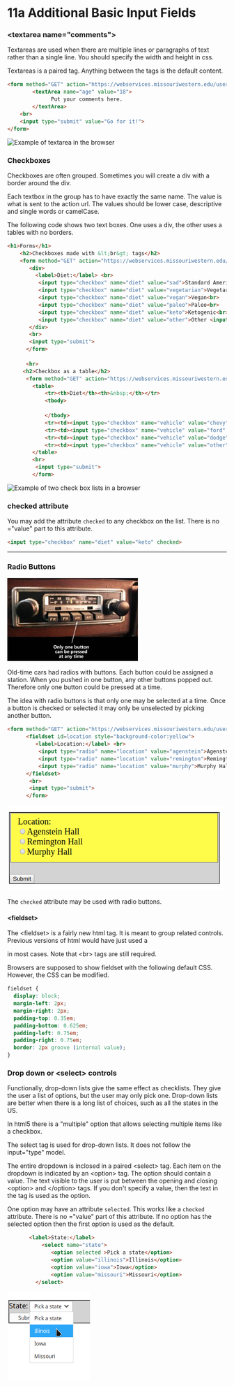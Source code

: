# 11a Additional Basic Input Fields


### &lt;textarea name="comments"> 

Textareas are used when there are multiple lines or paragraphs of text rather than a single line.  You should specify the width and height in css.

Textareas is a paired tag.  Anything between the tags is the default content.

```html
<form method="GET" action="https://webservices.missouriwestern.edu/users/noynaert/act102/api/generic.php">
        <textArea name="age" value="18">
              Put your comments here. 
        </textArea>
    <br>
    <input type="submit" value="Go for it!">
</form>
```

![Example of textarea in the browser](exampleCode/images/02TextArea.png)

### Checkboxes

Checkboxes are often grouped.  Sometimes you will create a div with a border around the div.  

Each textbox in the group has to have exactly the same name.  The value is what is sent to the action url.  The values should be lower case, descriptive and single words or camelCase.

The following code shows two text boxes.  One uses a div, the other uses a tables with no borders.

```html
<h1>Forms</h1>
    <h2>Checkboxes made with &lt;br&gt; tags</h2>
    <form method="GET" action="https://webservices.missouriwestern.edu/users/noynaert/act102/api/generic.php">
       <div>   
         <label>Diet:</label> <br>
          <input type="checkbox" name="diet" value="sad">Standard American Diet<br>
          <input type="checkbox" name="diet" value="vegetarian">Vegetarian<br>
          <input type="checkbox" name="diet" value="vegan">Vegan<br>
          <input type="checkbox" name="diet" value="paleo">Paleo<br>
          <input type="checkbox" name="diet" value="keto">Ketogenic<br>
          <input type="checkbox" name="diet" value="other">Other <input type="text" name="otherDiet">  
       </div>
       <br>
       <input type="submit">
      </form>

      <hr>
     <h2>Checkbox as a table</h2>
      <form method="GET" action="https://webservices.missouriwestern.edu/users/noynaert/act102/api/generic.php">
        <table>
            <tr><th>Diet</th><th>&nbsp;</th></tr>
            <tbody>
  
            </tbody>
            <tr><td><input type="checkbox" name="vehicle" value="chevy"></td><td>Chevrolet</td></tr>
            <tr><td><input type="checkbox" name="vehicle" value="ford" checked></td><td>Ford</td></tr>
            <tr><td><input type="checkbox" name="vehicle" value="dodge"></td><td>Dodge</td></tr>
            <tr><td><input type="checkbox" name="vehicle" value="other"></td><td>Other: <input type="text" name="otherVehicle"></td></tr>
        </table>
        <br>
         <input type="submit">
        </form>
```

![Example of two check box lists in a browser](exampleCode/images/03Checkboxes.png)

### checked attribute

You may add the attribute ```checked``` to any checkbox on the list.  There is no ="value" part to this attribute.

```html
<input type="checkbox" name="diet" value="keto" checked>
```

---
### Radio Buttons 

![Car Radio with buttons](images/car-radio-buttons-300x190.jpg)

Old-time cars had radios with buttons.  Each button could be assigned a station.  When you pushed in one button, any other buttons popped out. Therefore only one button could be pressed at a time.

The idea with radio buttons is that only one may be selected at a time.  Once a button is checked or selected it may only be unselected by picking another button.

```html
<form method="GET" action="https://webservices.missouriwestern.edu/users/noynaert/act102/api/generic.php">
      <fieldset id=location style="background-color:yellow">
         <label>Location:</label> <br>
          <input type="radio" name="location" value="agenstein">Agenstein Hall<br>
          <input type="radio" name="location" value="remington">Remington Hall<br>
          <input type="radio" name="location" value="murphy">Murphy Hall<br>
      </fieldset>
       <br>
       <input type="submit">
      </form>
```
![Radio Buttons on a form](images/radio.png)

The ```checked``` attribute may be used with radio buttons.

#### &lt;fieldset>

The &lt;fieldset> is a fairly new html tag.  It is meant to group related controls.  Previous versions of html would have just used a <div> in most cases.  Note that &lt;br> tags are still required.

Browsers are supposed to show fieldset with the following default CSS.  However, the CSS can be modified.

```css
fieldset {
  display: block;
  margin-left: 2px;
  margin-right: 2px;
  padding-top: 0.35em;
  padding-bottom: 0.625em;
  padding-left: 0.75em;
  padding-right: 0.75em;
  border: 2px groove (internal value);
}
```

### Drop down or &lt;select> controls

Functionally, drop-down lists give the same effect as checklists.  They give the user a list of options, but the user may only pick one.  Drop-down lists are better when there is a long list of choices, such as all the states in the US.

In html5 there is a "multiple" option that allows selecting multiple items like a checkbox.

The select tag is used for drop-down lists.  It does not follow the input="type" model.

The entire dropdown is inclosed in a paired &lt;select> tag.  Each item on the dropdown is indicated by an &lt;option> tag.  The option should contain a value.  The text visible to the user is put between the opening and closing &lt;option> and &lt;/option> tags.  If you don't specify a value, then the text in the tag is used as the option.

One option may have an attribute ```selected```. This works like a ```checked``` attribute.  There is no ="value" part of this attribute.  If no option has the selected option then the first option is used as the default.

```html
       <label>State:</label> 
           <select name="state">
              <option selected >Pick a state</option>
              <option value="illinois">Illinois</option>
              <option value="iowa">Iowa</option>
              <option value="missouri">Missouri</option>
         </select>
```

![Drop Down Example](images/dropdown.png)
